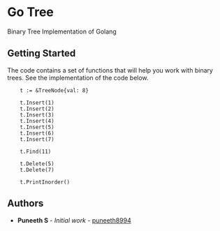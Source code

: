 # Go Tree
Binary Tree Implementation of Golang

## Getting Started

The code contains a set of functions that will help you work with binary trees.
See the implementation of the code below.

```
	t := &TreeNode{val: 8}

	t.Insert(1)
	t.Insert(2)
	t.Insert(3)
	t.Insert(4)
	t.Insert(5)
	t.Insert(6)
	t.Insert(7)

	t.Find(11)

	t.Delete(5)
	t.Delete(7)

	t.PrintInorder()
```


## Authors

* **Puneeth S** - *Initial work* - [puneeth8994](https://github.com/puneeth8994)
